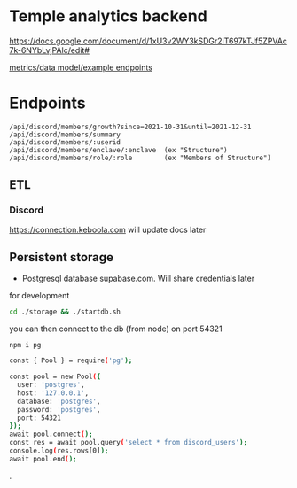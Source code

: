 # Temple analytics backend
https://docs.google.com/document/d/1xU3v2WY3kSDGr2iT697kTJf5ZPVAc7k-6NYbLvjPAlc/edit#

[metrics/data model/example endpoints](
https://docs.google.com/spreadsheets/d/14-ZyCYmHp94sGCELO3S-Cdt3-MHp01dVt3BvwrA8GKA/edit#gid=1256935808)

# Endpoints

```
/api/discord/members/growth?since=2021-10-31&until=2021-12-31
/api/discord/members/summary
/api/discord/members/:userid
/api/discord/members/enclave/:enclave  (ex "Structure")
/api/discord/members/role/:role        (ex "Members of Structure")
```

## ETL
### Discord
https://connection.keboola.com will update docs later

## Persistent storage
- Postgresql database supabase.com. Will share credentials later


for development
``` sh
cd ./storage && ./startdb.sh
```

you can then connect to the db (from node) on port 54321

`npm i pg`

``` sh
const { Pool } = require('pg');

const pool = new Pool({
  user: 'postgres',
  host: '127.0.0.1',
  database: 'postgres',
  password: 'postgres',
  port: 54321
});
await pool.connect();
const res = await pool.query('select * from discord_users');
console.log(res.rows[0]);
await pool.end();
```

.
